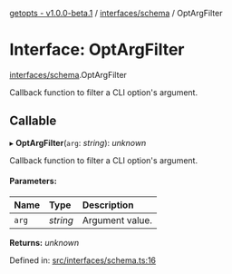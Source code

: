 [getopts - v1.0.0-beta.1](../README.md) / [interfaces/schema](../modules/interfaces_schema.md) / OptArgFilter

# Interface: OptArgFilter

[interfaces/schema](../modules/interfaces_schema.md).OptArgFilter

Callback function to filter a CLI option's argument.

## Callable

▸ **OptArgFilter**(`arg`: _string_): _unknown_

Callback function to filter a CLI option's argument.

#### Parameters:

| Name  | Type     | Description     |
| :---- | :------- | :-------------- |
| `arg` | _string_ | Argument value. |

**Returns:** _unknown_

Defined in: [src/interfaces/schema.ts:16](https://github.com/prasadrajandran/node-getopts/blob/287b5e4/src/interfaces/schema.ts#L16)
